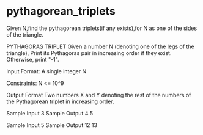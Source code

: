 # pythagorean_triplets
Given N,find the pythagorean triplets(if any exists),for N as one of the sides of the triangle.


PYTHAGORAS TRIPLET
Given a number N (denoting one of the legs of the triangle), Print its Pythagoras pair in increasing order if they exist. Otherwise, print "-1".

Input Format:
A single integer N

Constraints:
N <= 10^9

Output Format
Two numbers X and Y denoting the rest of the numbers of the Pythagorean triplet in increasing order.

Sample Input
3
Sample Output
4 5

Sample Input
5
Sample Output
12 13

